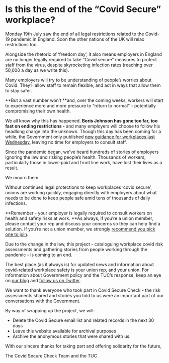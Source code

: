 
# Is this the end of the “Covid Secure” workplace?

Monday 19th July saw the end of all legal restrictions related to the Covid-19 pandemic in England. Soon the other nations of the UK will relax restrictions too.

Alongside the rhetoric of ‘freedom day’, it also means employers in England are no longer legally required to take “Covid secure” measures to protect staff from the virus, despite skyrocketing infection rates (reaching over 50,000 a day as we write this).

Many employers will try to be understanding of people’s worries about Covid. They’ll allow staff to remain flexible, and act in ways that allow them to stay safer.

**But a vast number won’t **and, over the coming weeks, workers will start to experience more and more pressure to “return to normal" - potentially compromising their own health.

We all know why this has happened. **Boris Johnson has gone too far, too fast on ending restrictions -** and many employers will choose to follow his headlong charge into the unknown. Though this day has been coming for a while, the Government only published [new guidance for workplaces last Wednesday](https://www.gov.uk/guidance/working-safely-during-covid-19), leaving no time for employers to consult staff.

Since the pandemic began, we’ve heard hundreds of stories of employers ignoring the law and risking people’s health. Thousands of workers, particularly those in lower-paid and front line work, have lost their lives as a result.

We mourn them.

Without continued legal protections to keep workplaces ‘covid secure’, unions are working quickly, engaging directly with employers about what needs to be done to keep people safe amid tens of thousands of daily infections.

**Remember - your employer is legally required to consult workers on health and safety risks at work. **As always, if you’re a union member, please contact your rep and discuss your concerns so they can help find a solution. If you’re not a union member, we strongly [recommend you pick one to join](https://www.tuc.org.uk/join-a-union).

Due to the change in the law, this project - cataloguing workplace covid risk assessments and gathering stories from people working through the pandemic - is coming to an end.

The best place (as it always is) for updated news and information about covid-related workplace safety is your union rep, and your union. For information about Government policy and the TUC’s response, keep an eye on [our blog](https://www.tuc.org.uk/blogs) and [follow us on Twitter](https://twitter.com/the_tuc).

We want to thank everyone who took part in Covid Secure Check - the risk assessments shared and stories you told to us were an important part of our conversations with the Government.

By way of wrapping up the project, we will:


* Delete the Covid Secure email list and related records in the next 30 days
* Leave this website available for archival purposes
* Archive the anonymous stories that were shared with us.

With our sincere thanks for taking part and offering solidarity for the future,

The Covid Secure Check Team and the TUC

